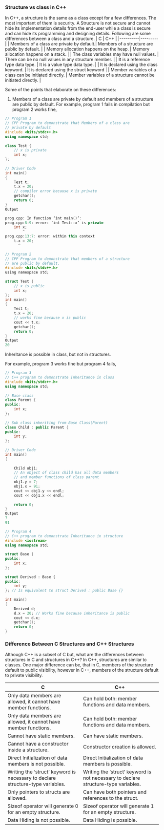 ### __Structure vs class in C++__

In C++, a structure is the same as a class except for a few differences. The most important of them is security.
A Structure is not secure and cannot hide its implementation details from the end-user while a class is secure and
can hide its programming and designing details. Following are some differences between a class and a structure.
| C        | C++     |
|----------|---------|
| Members of a class are private by default.| Members of a structure are public by default. |
|   Memory allocation happens on the heap.       |  Memory allocation happens on a stack.       |
|   The class variables may have null values.       |   There can be no null values in any structure member.      |
|    It is a reference type data type.      |   It is a value type data type.      |
|    It is declared using the class keyword.      |   It is declared using the struct keyword      |
|     Member variables of a class can be initiated directly.     | Member variables of a structure cannot be initiated directly.        |

Some of the points that elaborate on these differences: 

1) Members of a class are private by default and members of a structure are public by default. 
For example, program 1 fails in compilation but program 2 works fine, 
```cpp
// Program 1
// CPP Program to demonstrate that Members of a class are
// private by default
#include <bits/stdc++.h>
using namespace std;
  
class Test {
    // x is private
    int x;
};
  
// Driver Code
int main()
{
    Test t;
    t.x = 20;
    // compiler error because x is private
    getchar();
    return 0;
}
Output

prog.cpp: In function ‘int main()’:
prog.cpp:8:9: error: ‘int Test::x’ is private
    int x;
        ^
prog.cpp:13:7: error: within this context
    t.x = 20;
      ^
```
```c
// Program 2
// CPP Program to demonstrate that members of a structure
// are public by default. 
#include <bits/stdc++.h>
using namespace std;
  
struct Test {
    // x is public
    int x;
};
int main()
{
    Test t;
    t.x = 20;
    // works fine because x is public
    cout << t.x;
    getchar();
    return 0;
}
Output
20
```
Inheritance is possible in class, but not in structures.

For example, program 3 works fine but program 4 fails, 

```cpp
// Program 3
// C++ program to demonstrate Inheritance in class
#include <bits/stdc++.h>
using namespace std;
  
// Base class
class Parent {
public:
    int x;
};
  
// Sub class inheriting from Base Class(Parent)
class Child : public Parent {
public:
    int y;
};
  
// Driver Code
int main()
{
  
    Child obj1;
    // An object of class child has all data members
    // and member functions of class parent
    obj1.y = 7;
    obj1.x = 91;
    cout << obj1.y << endl;
    cout << obj1.x << endl;
  
    return 0;
}
Output
7
91
```
```cpp
// Program 4
// C++ program to demonstrate Inheritance in structure
#include <iostream>
using namespace std;
  
struct Base {
public:
    int x;
};
  
struct Derived : Base {
public:
    int y;
}; // Is equivalent to struct Derived : public Base {}
  
int main()
{
    Derived d;
    d.x = 20; // Works fine because inheritance is public
    cout << d.x;
    getchar();
    return 0;
}
```
### __Difference Between C Structures and C++ Structures__
Although C++ is a subset of C but, what are the differences between structures in C and structures in C++? In C++,
structures are similar to classes. One major difference can be, that in C, members of the structure default to 
public visibility, however in C++, members of the structure default to private visibility. 

| C        | C++     |
|----------|---------|
| Only data members are allowed, it cannot have member functions.| Can hold both: member functions and data members.|
|   Only data members are allowed, it cannot have member functions.       |   Can hold both: member functions and data members.      |
|   Cannot have static members.       |   Can have static members.      |
|   Cannot have a constructor inside a structure.       |  Constructor creation is allowed.       |
|     Direct Initialization of data members is not possible.     |   Direct Initialization of data members is possible.      |
|    Writing the ‘struct’ keyword is necessary to declare structure-type variables.      |   Writing the ‘struct’ keyword is not necessary to declare structure-type variables.      |
|      Only pointers to structs are allowed.    |   Can have both pointers and references to the struct.      |
|   Sizeof operator will generate 0  for an empty structure.       | Sizeof operator will generate 1 for an empty structure.        |
| Data Hiding is not possible.|Data Hiding is possible.|

